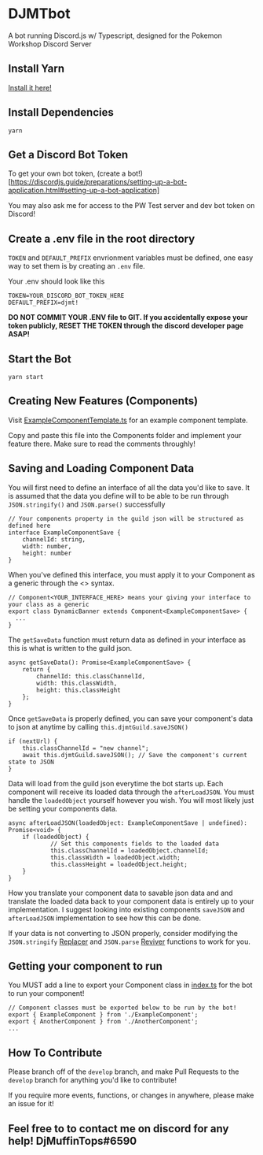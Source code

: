 # DJMTbot
A bot running Discord.js w/ Typescript, designed for the Pokemon Workshop Discord Server

## Install Yarn
[Install it here!](https://classic.yarnpkg.com/en/docs/install)

## Install Dependencies
```
yarn 
```

## Get a Discord Bot Token 
To get your own bot token, (create a bot!)[https://discordjs.guide/preparations/setting-up-a-bot-application.html#setting-up-a-bot-application]

You may also ask me for access to the PW Test server and dev bot token on Discord!

## Create a .env file in the root directory
```TOKEN``` and ```DEFAULT_PREFIX``` envrionment variables must be defined, one easy way to set them is by creating an `.env` file.

Your .env should look like this
```
TOKEN=YOUR_DISCORD_BOT_TOKEN_HERE
DEFAULT_PREFIX=djmt!
```
**DO NOT COMMIT YOUR .ENV file to GIT. 
If you accidentally expose your token publicly, RESET THE TOKEN through the discord developer page ASAP!**

## Start the Bot
```
yarn start
```

## Creating New Features (Components)
Visit [ExampleComponentTemplate.ts](https://github.com/DjMuffinTops/DJMTbot/blob/develop/src/ExampleComponentTemplate.ts) for an example component template. 

Copy and paste this file into the Components folder and implement your feature there. Make sure to read the comments throughly!

## Saving and Loading Component Data
You will first need to define an interface of all the data you'd like to save. It is assumed that the data you define will to be able to be run through `JSON.stringify()` and `JSON.parse()` successfully
```
// Your components property in the guild json will be structured as defined here
interface ExampleComponentSave {
    channelId: string,
    width: number,
    height: number
}
```
When you've defined this interface, you must apply it to your Component as a generic through the <> syntax.
```
// Component<YOUR_INTERFACE_HERE> means your giving your interface to your class as a generic
export class DynamicBanner extends Component<ExampleComponentSave> {
  ...
}
```

The `getSaveData` function must return data as defined in your interface as this is what is written to the guild json. 
```
async getSaveData(): Promise<ExampleComponentSave> {
    return {
        channelId: this.classChannelId,
        width: this.classWidth,
        height: this.classHeight
    };
}
```
Once `getSaveData` is properly defined, you can save your component's data to json at anytime by calling `this.djmtGuild.saveJSON()`
```
if (nextUrl) {
    this.classChannelId = "new channel";
    await this.djmtGuild.saveJSON(); // Save the component's current state to JSON
}
```

Data will load from the guild json everytime the bot starts up. Each component will receive its loaded data through the `afterLoadJSON`. You must handle the `loadedObject` yourself however you wish. You will most likely just be setting your components data. 

```
async afterLoadJSON(loadedObject: ExampleComponentSave | undefined): Promise<void> {
    if (loadedObject) {
            // Set this components fields to the loaded data
            this.classChannelId = loadedObject.channelId;
            this.classWidth = loadedObject.width;
            this.classHeight = loadedObject.height;
    }
}
```

How you translate your component data to savable json data and and translate the loaded data back to your component data is entirely up to your implementation. I suggest looking into existing components `saveJSON` and `afterLoadJSON` implementation to see how this can be done.

If your data is not converting to JSON properly, consider modifying the `JSON.stringify` [Replacer](https://github.com/DjMuffinTops/DJMTbot/blob/develop/src/HelperFunctions.ts#L45) and `JSON.parse` [Reviver](https://github.com/DjMuffinTops/DJMTbot/blob/develop/src/HelperFunctions.ts#L56) functions to work for you.

## Getting your component to run

You MUST add a line to export your Component class in [index.ts](https://github.com/DjMuffinTops/DJMTbot/blob/develop/src/Components/index.ts) for the bot to run your component!
```
// Component classes must be exported below to be run by the bot!
export { ExampleComponent } from './ExampleComponent';
export { AnotherComponent } from './AnotherComponent';
...
```

## How To Contribute
Please branch off of the `develop` branch, and make Pull Requests to the `develop` branch for anything you'd like to contribute!

If you require more events, functions, or changes in anywhere, please make an issue for it!

## Feel free to to contact me on discord for any help! DjMuffinTops#6590


